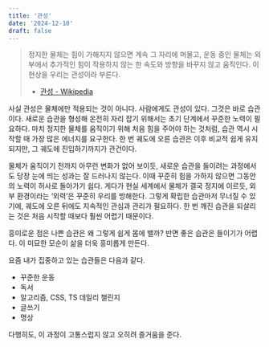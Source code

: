```yaml
---
title: '관성'
date: '2024-12-10'
draft: false
---
```


> 정지한 물체는 힘이 가해지지 않으면 계속 그 자리에 머물고, 운동 중인 물체는 외부에서 추가적인 힘이 작용하지 않는 한 속도와 방향을 바꾸지 않고 움직인다. 이 현상을 우리는 관성이라 부른다.
>  - [관성 - Wikipedia](https://ko.wikipedia.org/wiki/%EA%B4%80%EC%84%B1)

사실 관성은 물체에만 적용되는 것이 아니다. 사람에게도 관성이 있다. 그것은 바로 습관이다. 새로운 습관을 형성해 온전히 자리 잡기 위해서는 초기 단계에서 꾸준한 노력이 필요하다. 마치 정지한 물체를 움직이기 위해 처음 힘을 주어야 하는 것처럼, 습관 역시 시작할 때 가장 많은 에너지를 요구한다. 한 번 궤도에 오른 습관은 이후 비교적 쉽게 유지되지만, 그 궤도에 진입하기까지가 관건이다.

물체가 움직이기 전까지 아무런 변화가 없어 보이듯, 새로운 습관을 들이려는 과정에서도 당장 눈에 띄는 성과는 잘 드러나지 않는다. 이때 꾸준히 힘을 가하지 않으면 그동안의 노력이 허사로 돌아가기 쉽다. 게다가 현실 세계에서 물체가 결국 정지에 이르듯, 외부 환경이라는 ‘외력’은 꾸준히 우리를 방해한다. 그렇게 확립한 습관마저 무너질 수 있기에, 궤도에 오른 뒤에도 지속적인 관심과 관리가 필요하다. 한 번 깨진 습관을 되살리는 것은 처음 시작할 때보다 훨씬 어렵기 때문이다.

흥미로운 점은 나쁜 습관은 왜 그렇게 쉽게 몸에 밸까? 반면 좋은 습관은 들이기가 어렵다. 이 미묘한 모순이 삶을 더욱 흥미롭게 만든다.

요즘 내가 집중하고 있는 습관들은 다음과 같다.

- 꾸준한 운동  
- 독서  
- 알고리즘, CSS, TS 데일리 챌린지  
- 글쓰기  
- 명상

다행히도, 이 과정이 고통스럽지 않고 오히려 즐거움을 준다. 
